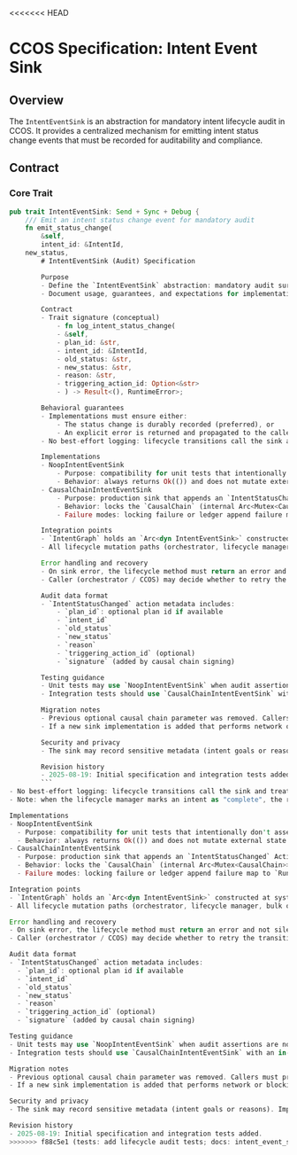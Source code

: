 <<<<<<< HEAD
# CCOS Specification: Intent Event Sink

## Overview

The `IntentEventSink` is an abstraction for mandatory intent lifecycle audit in CCOS. It provides a centralized mechanism for emitting intent status change events that must be recorded for auditability and compliance.

## Contract

### Core Trait

```rust
pub trait IntentEventSink: Send + Sync + Debug {
    /// Emit an intent status change event for mandatory audit
    fn emit_status_change(
        &self,
        intent_id: &IntentId,
    new_status,
        # IntentEventSink (Audit) Specification

        Purpose
        - Define the `IntentEventSink` abstraction: mandatory audit surface for intent lifecycle status transitions.
        - Document usage, guarantees, and expectations for implementations (CausalChain-backed, noop for legacy tests only).

        Contract
        - Trait signature (conceptual)
            - fn log_intent_status_change(
            - &self,
            - plan_id: &str,
            - intent_id: &IntentId,
            - old_status: &str,
            - new_status: &str,
            - reason: &str,
            - triggering_action_id: Option<&str>
            - ) -> Result<(), RuntimeError>;

        Behavioral guarantees
        - Implementations must ensure either:
            - The status change is durably recorded (preferred), or
            - An explicit error is returned and propagated to the caller so the transition can fail/retry.
        - No best-effort logging: lifecycle transitions call the sink and treat failures as runtime errors.

        Implementations
        - NoopIntentEventSink
            - Purpose: compatibility for unit tests that intentionally don't assert audit trails.
            - Behavior: always returns Ok(()) and does not mutate external state.
        - CausalChainIntentEventSink
            - Purpose: production sink that appends an `IntentStatusChanged` Action into the `CausalChain` ledger.
            - Behavior: locks the `CausalChain` (internal Arc<Mutex<CausalChain>>) and calls `log_intent_status_change` on it.
            - Failure modes: locking failure or ledger append failure map to `RuntimeError` and are returned upstream.

        Integration points
        - `IntentGraph` holds an `Arc<dyn IntentEventSink>` constructed at system init (`CCOS::new`) and passed to lifecycle methods.
        - All lifecycle mutation paths (orchestrator, lifecycle manager, bulk operations, archival) accept or use the sink and never bypass it.

        Error handling and recovery
        - On sink error, the lifecycle method must return an error and not silently drop the audit event.
        - Caller (orchestrator / CCOS) may decide whether to retry the transition after handling the error.

        Audit data format
        - `IntentStatusChanged` action metadata includes:
            - `plan_id`: optional plan id if available
            - `intent_id`
            - `old_status`
            - `new_status`
            - `reason`
            - `triggering_action_id` (optional)
            - `signature` (added by causal chain signing)

        Testing guidance
        - Unit tests may use `NoopIntentEventSink` when audit assertions are not required.
        - Integration tests should use `CausalChainIntentEventSink` with an in-memory `CausalChain` and assert that `get_actions_for_intent` contains `IntentStatusChanged` actions.

        Migration notes
        - Previous optional causal chain parameter was removed. Callers must provide or be constructed with an event sink.
        - If a new sink implementation is added that performs network or blocking I/O, prefer making it asynchronous and ensure callers call it inside non-blocking contexts or use background tasks.

        Security and privacy
        - The sink may record sensitive metadata (intent goals or reasons). Implementations must honor the runtime's privacy/security policies when adding metadata (e.g., redact secrets).

        Revision history
        - 2025-08-19: Initial specification and integration tests added.
        ``` 
- No best-effort logging: lifecycle transitions call the sink and treat failures as runtime errors.
- Note: when the lifecycle manager marks an intent as "complete", the resulting stored intent status depends on the execution outcome: if `ExecutionResult.success` is false, the lifecycle will transition the intent to `Failed` (and emit a `Failed` audit action) rather than `Completed`.

Implementations
- NoopIntentEventSink
  - Purpose: compatibility for unit tests that intentionally don't assert audit trails.
  - Behavior: always returns Ok(()) and does not mutate external state.
- CausalChainIntentEventSink
  - Purpose: production sink that appends an `IntentStatusChanged` Action into the `CausalChain` ledger.
  - Behavior: locks the `CausalChain` (internal Arc<Mutex<CausalChain>>) and calls `log_intent_status_change` on it.
  - Failure modes: locking failure or ledger append failure map to `RuntimeError` and are returned upstream.

Integration points
- `IntentGraph` holds an `Arc<dyn IntentEventSink>` constructed at system init (`CCOS::new`) and passed to lifecycle methods.
- All lifecycle mutation paths (orchestrator, lifecycle manager, bulk operations, archival) accept or use the sink and never bypass it.

Error handling and recovery
- On sink error, the lifecycle method must return an error and not silently drop the audit event.
- Caller (orchestrator / CCOS) may decide whether to retry the transition after handling the error.

Audit data format
- `IntentStatusChanged` action metadata includes:
  - `plan_id`: optional plan id if available
  - `intent_id`
  - `old_status`
  - `new_status`
  - `reason`
  - `triggering_action_id` (optional)
  - `signature` (added by causal chain signing)

Testing guidance
- Unit tests may use `NoopIntentEventSink` when audit assertions are not required.
- Integration tests should use `CausalChainIntentEventSink` with an in-memory `CausalChain` and assert that `get_actions_for_intent` contains `IntentStatusChanged` actions.

Migration notes
- Previous optional causal chain parameter was removed. Callers must provide or be constructed with an event sink.
- If a new sink implementation is added that performs network or blocking I/O, prefer making it asynchronous and ensure callers call it inside non-blocking contexts or use background tasks.

Security and privacy
- The sink may record sensitive metadata (intent goals or reasons). Implementations must honor the runtime's privacy/security policies when adding metadata (e.g., redact secrets).

Revision history
- 2025-08-19: Initial specification and integration tests added.
>>>>>>> f88c5e1 (tests: add lifecycle audit tests; docs: intent_event_sink spec)
